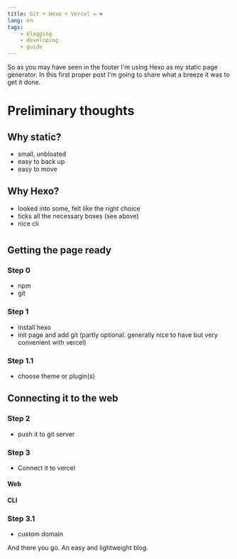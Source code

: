 ```yaml
---
title: Git + Hexo + Vercel = ❤
lang: en
tags:
    - blogging
    - developing
    - guide
---
```


So as you may have seen in the footer I'm using Hexo as my static page generator. In this first proper post I'm going to share what a breeze it was to get it done.

# Preliminary thoughts
## Why static?
- small, unbloated
- easy to back up
- easy to move

## Why Hexo?
- looked into some, felt like the right choice
- ticks all the necessary boxes (see above)
- nice cli

# 
## Getting the page ready
### Step 0
- npm
- git

### Step 1
- install hexo
- init page and add git (partly optional. generally nice to have but very convenient with vercel)

### Step 1.1
- choose theme or plugin(s)

## Connecting it to the web
### Step 2
- push it to git server
### Step 3
- Connect it to vercel
#### Web
#### CLI

### Step 3.1
- custom domain

And there you go. An easy and lightweight blog.
